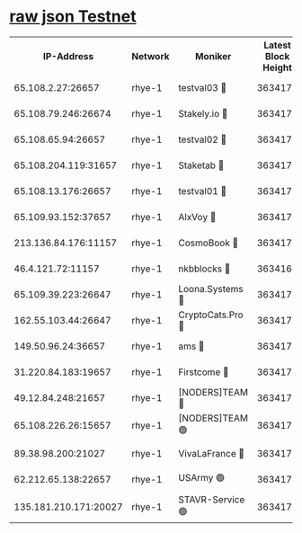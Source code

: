 
[raw json Testnet](https://rpc-check.quickt.stavr.tech/quickt/rpc-quickt-result.json)
=


<table><tr><th>IP-Address</th><th>Network</th><th>Moniker</th><th>Latest Block Height</th><th>Earliest Block Height</th><th>Catching Up</th><th>Tx Index</th><th>Voting Power</th><th>Scan Time</th></tr><tr><td>65.108.2.27:26657</td><td>rhye-1</td><td>testval03 🔴</td><td>3634171</td><td>1</td><td>False</td><td>on</td><td>5002050</td><td>2023-12-16T06:14:54.404361716UTC</td></tr><tr><td>65.108.79.246:26674</td><td>rhye-1</td><td>Stakely.io 🔴</td><td>3634171</td><td>1</td><td>False</td><td>on</td><td>10</td><td>2023-12-16T06:14:56.876564377UTC</td></tr><tr><td>65.108.65.94:26657</td><td>rhye-1</td><td>testval02 🔴</td><td>3634171</td><td>1</td><td>False</td><td>on</td><td>5002050</td><td>2023-12-16T06:14:57.299844431UTC</td></tr><tr><td>65.108.204.119:31657</td><td>rhye-1</td><td>Staketab 🔴</td><td>3634172</td><td>1</td><td>False</td><td>on</td><td>9900</td><td>2023-12-16T06:15:00.159740577UTC</td></tr><tr><td>65.108.13.176:26657</td><td>rhye-1</td><td>testval01 🔴</td><td>3634172</td><td>1</td><td>False</td><td>on</td><td>9582010</td><td>2023-12-16T06:15:00.881196664UTC</td></tr><tr><td>65.109.93.152:37657</td><td>rhye-1</td><td>AlxVoy 🔴</td><td>3634170</td><td>433101</td><td>False</td><td>on</td><td>92921</td><td>2023-12-16T06:14:51.353925482UTC</td></tr><tr><td>213.136.84.176:11157</td><td>rhye-1</td><td>CosmoBook 🔴</td><td>3634176</td><td>1674001</td><td>False</td><td>off</td><td>1528057</td><td>2023-12-16T06:15:28.680282770UTC</td></tr><tr><td>46.4.121.72:11157</td><td>rhye-1</td><td>nkbblocks 🔴</td><td>3634169</td><td>1781001</td><td>False</td><td>on</td><td>81901</td><td>2023-12-16T06:14:44.344640167UTC</td></tr><tr><td>65.109.39.223:26647</td><td>rhye-1</td><td>Loona.Systems 🔴</td><td>3634172</td><td>3287001</td><td>False</td><td>off</td><td>9949</td><td>2023-12-16T06:14:59.777692724UTC</td></tr><tr><td>162.55.103.44:26647</td><td>rhye-1</td><td>CryptoCats.Pro 🔴</td><td>3634177</td><td>3287001</td><td>False</td><td>off</td><td>9999</td><td>2023-12-16T06:15:33.533866456UTC</td></tr><tr><td>149.50.96.24:36657</td><td>rhye-1</td><td>ams 🔴</td><td>3634175</td><td>3355501</td><td>False</td><td>on</td><td>10895</td><td>2023-12-16T06:15:18.161959642UTC</td></tr><tr><td>31.220.84.183:19657</td><td>rhye-1</td><td>Firstcome 🔴</td><td>3634170</td><td>3395933</td><td>False</td><td>off</td><td>732206</td><td>2023-12-16T06:14:54.078650121UTC</td></tr><tr><td>49.12.84.248:21657</td><td>rhye-1</td><td>[NODERS]TEAM 🔴</td><td>3634177</td><td>3550632</td><td>False</td><td>on</td><td>59990</td><td>2023-12-16T06:15:31.065103395UTC</td></tr><tr><td>65.108.226.26:15657</td><td>rhye-1</td><td>[NODERS]TEAM 🟢</td><td>3634172</td><td>3574501</td><td>False</td><td>on</td><td>0</td><td>2023-12-16T06:15:00.515168858UTC</td></tr><tr><td>89.38.98.200:21027</td><td>rhye-1</td><td>VivaLaFrance 🔴</td><td>3634170</td><td>3601501</td><td>False</td><td>off</td><td>10000</td><td>2023-12-16T06:14:48.936869394UTC</td></tr><tr><td>62.212.65.138:22657</td><td>rhye-1</td><td>USArmy 🟢</td><td>3634170</td><td>3621001</td><td>False</td><td>on</td><td>0</td><td>2023-12-16T06:14:53.772878214UTC</td></tr><tr><td>135.181.210.171:20027</td><td>rhye-1</td><td>STAVR-Service 🟢</td><td>3634173</td><td>3631501</td><td>False</td><td>on</td><td>0</td><td>2023-12-16T06:15:11.473069357UTC</td></tr></table>